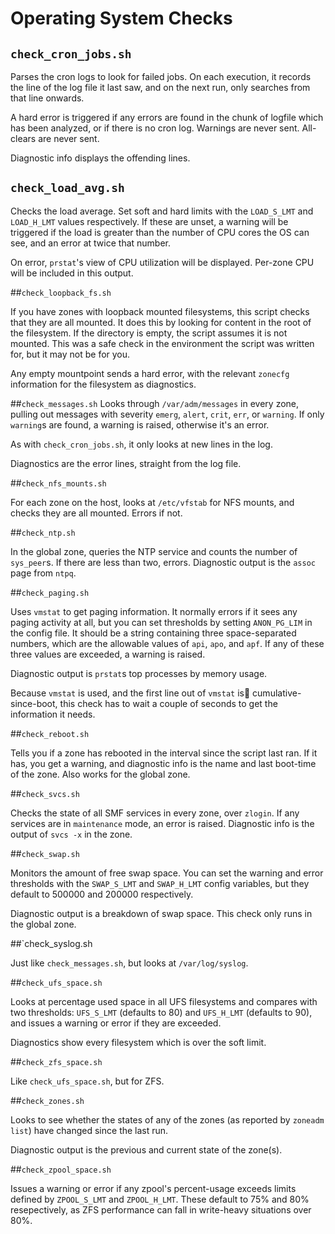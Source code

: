# Operating System Checks

## `check_cron_jobs.sh`

Parses the cron logs to look for failed jobs. On each execution, it
records the line of the log file it last saw, and on the next run, only
searches from that line onwards.

A hard error is triggered if any errors are found in the chunk of
logfile which has been analyzed, or if there is no cron log. Warnings
are never sent. All-clears are never sent.

Diagnostic info displays the offending lines.

## `check_load_avg.sh`

Checks the load average. Set soft and hard limits with the
`LOAD_S_LMT` and `LOAD_H_LMT` values respectively. If these are unset,
a warning will be triggered if the load is greater than the number of
CPU cores the OS can see, and an error at twice that number.

On error, `prstat`'s view of CPU utilization will be displayed. Per-zone
CPU will be included in this output.

##`check_loopback_fs.sh`

If you have zones with loopback mounted filesystems, this script checks
that they are all mounted. It does this by looking for content in the
root of the filesystem. If the directory is empty, the script assumes it
is not mounted. This was a safe check in the environment the script was
written for, but it may not be for you.

Any empty mountpoint sends a hard error, with the relevant `zonecfg`
information for the filesystem as diagnostics.

##`check_messages.sh`
Looks through `/var/adm/messages` in every zone, pulling out messages
with severity `emerg`, `alert`, `crit`, `err`, or `warning`. If only
`warning`s are found, a warning is raised, otherwise it's an error.

As with `check_cron_jobs.sh`, it only looks at new lines in the log.

Diagnostics are the error lines, straight from the log file.

##`check_nfs_mounts.sh`

For each zone on the host, looks at `/etc/vfstab` for NFS mounts, and
checks they are all mounted. Errors if not.

##`check_ntp.sh`

In the global zone, queries the NTP service and counts the number of
`sys_peer`s. If there are less than two, errors. Diagnostic output is
the `assoc` page from `ntpq`.

##`check_paging.sh`

Uses `vmstat` to get paging information. It normally errors if it sees
any paging activity at all, but you can set thresholds by setting
`ANON_PG_LIM` in the config file. It should be a string containing three
space-separated numbers, which are the allowable values of `api`, `apo`,
and `apf`. If any of these three values are exceeded, a warning is
raised.

Diagnostic output is `prstat`s top processes by memory usage.

Because `vmstat` is used, and the first line out of `vmstat` is
cumulative-since-boot, this check has to wait a couple of seconds to get
the information it needs.

##`check_reboot.sh`

Tells you if a zone has rebooted in the interval since the script last
ran. If it has, you get a warning, and diagnostic info is the name and
last boot-time of the zone. Also works for the global zone.

##`check_svcs.sh`

Checks the state of all SMF services in every zone, over `zlogin`. If
any services are in `maintenance` mode, an error is raised. Diagnostic
info is the output of `svcs -x` in the zone.

##`check_swap.sh`

Monitors the amount of free swap space. You can set the warning and
error thresholds with the `SWAP_S_LMT` and `SWAP_H_LMT` config
variables, but they default to 500000 and 200000 respectively.

Diagnostic output is a breakdown of swap space. This check only runs in
the global zone.

##`check_syslog.sh

Just like `check_messages.sh`, but looks at `/var/log/syslog`.

##`check_ufs_space.sh`

Looks at percentage used space in all UFS filesystems and compares with
two thresholds: `UFS_S_LMT` (defaults to 80) and `UFS_H_LMT` (defaults
to 90), and issues a warning or error if they are exceeded.

Diagnostics show every filesystem which is over the soft limit.

##`check_zfs_space.sh`

Like `check_ufs_space.sh`, but for ZFS.

##`check_zones.sh`

Looks to see whether the states of any of the zones (as reported by
`zoneadm list`) have changed since the last run.

Diagnostic output is the previous and current state of the zone(s).

##`check_zpool_space.sh`

Issues a warning or error if any zpool's percent-usage exceeds limits
defined by `ZPOOL_S_LMT` and `ZPOOL_H_LMT`. These default to 75% and 80%
resepectively, as ZFS performance can fall in write-heavy situations
over 80%.

